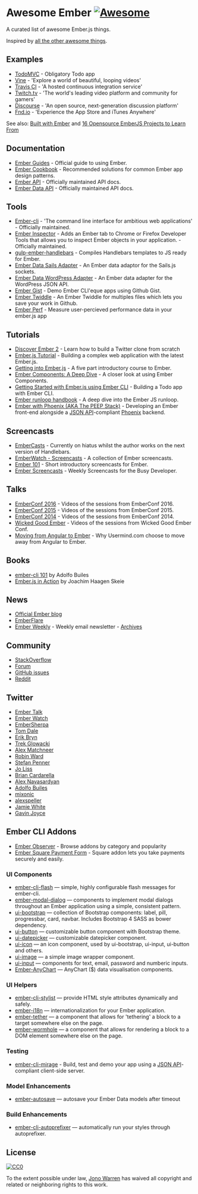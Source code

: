 # Awesome Ember [![Awesome](https://cdn.rawgit.com/sindresorhus/awesome/d7305f38d29fed78fa85652e3a63e154dd8e8829/media/badge.svg)](https://github.com/sindresorhus/awesome)

A curated list of awesome Ember.js things.

Inspired by [all the other awesome things](https://github.com/bayandin/awesome-awesomeness).

## Examples

- [TodoMVC](http://todomvc.com/examples/emberjs/) - Obligatory Todo app
- [Vine](https://vine.co/) - 'Explore a world of beautiful, looping videos'
- [Travis CI](https://travis-ci.org/) - 'A hosted continuous integration service'
- [Twitch.tv](http://www.twitch.tv/directory) - 'The world's leading video platform and community for gamers'
- [Discourse](http://try.discourse.org/) - 'An open source, next-generation discussion platform'
- [Fnd.io](https://fnd.io/) - 'Experience the App Store and iTunes Anywhere'

See also: [Built with Ember](http://builtwithember.io/) and [16 Opensource EmberJS Projects to Learn From](https://www.icicletech.com/blog/16-opensource-emberjs-projects-to-learn-from)

## Documentation

- [Ember Guides](http://emberjs.com/guides/) - Official guide to using Ember.
- [Ember Cookbook](http://emberjs.com/guides/cookbook/) - Recommended solutions for common Ember app design patterns.
- [Ember API](http://emberjs.com/api/) - Officially maintained API docs.
- [Ember Data API](http://emberjs.com/api/data/) - Officially maintained API docs.

## Tools

- [Ember-cli](http://ember-cli.com/) - 'The command line interface for ambitious web applications' - Officially maintained.
- [Ember Inspector](https://github.com/emberjs/ember-inspector) - Adds an Ember tab to Chrome or Firefox Developer Tools that allows you to inspect Ember objects in your application. - Officially maintained.
- [gulp-ember-handlebars](https://github.com/fuseelements/gulp-ember-handlebars) - Compiles Handlebars templates to JS ready for Ember.
- [Ember Data Sails Adapter](https://github.com/bmac/ember-data-sails-adapter) - An Ember data adaptor for the Sails.js sockets.
- [Ember Data WordPress Adapter](https://github.com/HeyHumanAgency/Ember-Data-WordPress) - An Ember data adapter for the WordPress JSON API.
- [Ember Gist](http://ember-gist.joostdvrs.com/) - Demo Ember CLI'eque apps using Github Gist.
- [Ember Twiddle](https://ember-twiddle.com/) - An Ember Twiddle for multiples files which lets you save your work in Github.
- [Ember Perf](https://github.com/mike-north/ember-perf) - Measure user-percieved performance data in your ember.js app

## Tutorials

- [Discover Ember 2](https://www.ludu.co/course/ember) - Learn how to build a Twitter clone from scratch
- [Ember.js Tutorial](http://yoember.com) - Building a complex web application with the latest Ember.js.
- [Getting into Ember.js](http://code.tutsplus.com/tutorials/getting-into-emberjs--net-30709) - A five part introductory course to Ember.
- [Ember Components: A Deep Dive](http://code.tutsplus.com/tutorials/ember-components-a-deep-dive--net-35551) - A closer look at using Ember Components.
- [Getting Started with Ember.js using Ember CLI](http://thetechcofounder.com/getting-started-with-ember-js-using-ember-cli/) - Building a Todo app with Ember CLI.
- [Ember runloop handbook](https://github.com/eoinkelly/ember-runloop-handbook) - A deep dive into the Ember JS runloop.
- [Ember with Phoenix (AKA The PEEP Stack)](https://medium.com/peep-stack) - Developing an Ember front-end alongside a [JSON API](http://jsonapi.org/)-compliant [Phoenix](http://www.phoenixframework.org/) backend.

## Screencasts

- [EmberCasts](http://www.embercasts.com/) - Currently on hiatus whilst the author works on the next version of Handlebars.
- [EmberWatch - Screencasts](http://emberwatch.com/screencasts.html) - A collection of Ember screencasts.
- [Ember 101](http://ember101.com/) - Short introductory screencasts for Ember.
- [Ember Screencasts](https://www.emberscreencasts.com/) - Weekly Screencasts for the Busy Developer.

## Talks

- [EmberConf 2016](https://www.youtube.com/playlist?list=PL4eq2DPpyBblc8aQAd516-jGMdAhEeUiW) - Videos of the sessions from EmberConf 2016.
- [EmberConf 2015](https://www.youtube.com/playlist?list=PLE7tQUdRKcyacwiUPs0CjPYt6tJub4xXU) - Videos of the sessions from EmberConf 2015.
- [EmberConf 2014](https://www.youtube.com/playlist?list=PLE7tQUdRKcyaOyfBnAndJxQ9PNVmKva0d) - Videos of the sessions from EmberConf 2014.
- [Wicked Good Ember](https://www.youtube.com/channel/UCwFd5yPBeWsbZHDWc-3KhjA) - Videos of the sessions from Wicked Good Ember Conf.
- [Moving from Angular to Ember](https://www.youtube.com/watch?v=EFmgLyR-Svo) - Why Usermind.com choose to move away from Angular to Ember.

## Books

- [ember-cli 101](https://leanpub.com/ember-cli-101) by Adolfo Builes
- [Ember.js in Action](http://manning.com/skeie/) by Joachim Haagen Skeie

## News

- [Official Ember blog](http://emberjs.com/blog/)
- [EmberFlare](https://emberflare.com)
- [Ember Weekly](http://emberweekly.com/) - Weekly email newsletter - [Archives](http://us4.campaign-archive2.com/home/?u=ac25c8565ec37f9299ac75ca0&id=e96229d21d)

## Community

- [StackOverflow](http://stackoverflow.com/questions/tagged/ember.js)
- [Forum](http://discuss.emberjs.com/)
- [GitHub issues](https://github.com/emberjs/ember.js/issues)
- [Reddit](https://www.reddit.com/r/emberjs/)

## Twitter

- [Ember Talk](https://twitter.com/emberjstalk)
- [Ember Watch](https://twitter.com/EmberWatch)
- [EmberSherpa](https://twitter.com/EmberSherpa)
- [Tom Dale](https://twitter.com/tomdale)
- [Erik Bryn](https://twitter.com/ebryn)
- [Trek Glowacki](https://twitter.com/trek)
- [Alex Matchneer](https://twitter.com/machty)
- [Robin Ward](https://twitter.com/eviltrout)
- [Stefan Penner](https://twitter.com/stefanpenner)
- [Jo Liss](https://twitter.com/jo_liss)
- [Brian Cardarella](https://twitter.com/bcardarella)
- [Alex Navasardyan](https://twitter.com/twokul)
- [Adolfo Builes](https://twitter.com/abuiles)
- [mixonic](https://twitter.com/mixonic)
- [alexspeller](https://twitter.com/alexspeller)
- [Jamie White](https://twitter.com/jgwhite)
- [Gavin Joyce](https://twitter.com/gavinjoyce)

## Ember CLI Addons

- [Ember Observer](https://emberobserver.com) - Browse addons by category and popularity
- [Ember Square Payment Form](https://github.com/square/ember-square-payment-form) - Square addon lets you take payments securely and easily.

### UI Components

- [ember-cli-flash](https://github.com/poteto/ember-cli-flash) — simple, highly configurable flash messages for ember-cli.
- [ember-modal-dialog](https://github.com/yapplabs/ember-modal-dialog) — components to implement modal dialogs throughout an Ember application using a simple, consistent pattern.
- [ui-bootstrap](https://www.npmjs.com/package/ui-bootstrap) — collection of Bootstrap components: label, pill, progressbar, card, navbar. Includes Bootstrap 4 SASS as bower dependency.
- [ui-button](https://www.npmjs.com/package/ui-button) — customizable button component with Bootstrap theme.
- [ui-datepicker](https://www.npmjs.com/package/ui-datepicker) — customizable datepicker component.
- [ui-icon](https://ui-icon.firebaseapp.com/) — an icon component, used by ui-bootstrap, ui-input, ui-button and others.
- [ui-image](https://ui-image.firebaseapp.com/) — a simple image wrapper component.
- [ui-input](https://ui-input.firebaseapp.com/) — components for text, email, password and numberic inputs.
- [Ember-AnyChart](https://github.com/AnyChart/AnyChart-Ember) — AnyChart ($) data visualisation components.

### UI Helpers

- [ember-cli-stylist](https://www.npmjs.com/package/ember-cli-stylist) — provide HTML style attributes dynamically and safely.
- [ember-i18n](https://www.npmjs.com/package/ember-i18n) — internationalization for your Ember application.
- [ember-tether](https://github.com/yapplabs/ember-tether) — a component that allows for 'tethering' a block to a target somewhere else on the page.
- [ember-wormhole](https://github.com/yapplabs/ember-wormhole) — a component that allows for rendering a block to a DOM element somewhere else on the page.

### Testing

- [ember-cli-mirage](http://www.ember-cli-mirage.com/) - Build, test and demo your app
using a [JSON API](http://jsonapi.org/)-compliant client-side server.

### Model Enhancements

- [ember-autosave](https://www.npmjs.com/package/ember-autosave) — autosave your Ember Data models after timeout

### Build Enhancements

- [ember-cli-autoprefixer](https://github.com/kimroen/ember-cli-autoprefixer) — automatically run your styles through autoprefixer.

## License

[![CC0](http://mirrors.creativecommons.org/presskit/buttons/88x31/svg/cc-zero.svg)](https://creativecommons.org/publicdomain/zero/1.0/)

To the extent possible under law, [Jono Warren](https://jwarren.co.uk) has waived all copyright and related or neighboring rights to this work.
